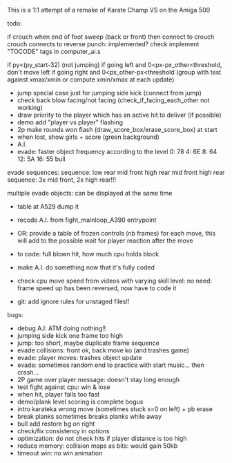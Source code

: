 This is a 1:1 attempt of a remake of Karate Champ VS on the Amiga 500

todo:

if crouch when end of foot sweep (back or front) 
then connect to crouch
crouch connects to reverse punch: implemented? check
implement "TOCODE" tags in computer_ai.s

if py<(py_start-32) (not jumping)
if going left and 0<px-px_other<threshold, don't move left
if going right and 0<px_other-px<threshold
(group with test against xmax/xmin or compute xmin/xmax
at each update)

- jump special case just for jumping side kick (connect from jump)
- check back blow facing/not facing (check_if_facing_each_other not working)
- draw priority to the player which has an active hit to deliver (if possible)
- demo add "player vs player" flashing
- 2p make rounds won flash (draw_score_box/erase_score_box) at start
- when lost, show girls + score (green background)
- A.I.
- evade: faster object frequency according to the level
  0: 78 4: 6E 8: 64 12: 5A 16: 55
bull

evade sequences:
sequence: low rear mid front high rear mid front high rear
sequence: 3x mid front, 2x high rear!!!

multiple evade objects: can be displayed at the same time



- table at A529 dump it
* recode A.I. from fight_mainloop_A390 entrypoint

- OR: provide a table of frozen controls (nb frames) for each move, this will
  add to the possible wait for player reaction after the move

- to code: full blown hit, how much cpu holds block
- make A.I. do something now that it's fully coded
- check cpu move speed from videos with varying skill level: no need: frame speed up
  has been reversed, now have to code it
  
- git: add ignore rules for unstaged files!!

bugs:

- debug A.I: ATM doing nothing!!
- jumping side kick one frame too high
- jump: too short, maybe duplicate frame sequence
- evade collisions: front ok, back move ko (and trashes game)
- evade: player moves: trashes object update
- evade: sometimes random end to practice with start music... then crash...
- 2P game over player message: doesn't stay long enough
- test fight against cpu: win & lose
- when hit, player falls too fast
- demo/plank level scoring is complete bogus
- intro karateka wrong move (sometimes stuck x=0 on left) + pb erase
- break planks sometimes breaks planks while away
- bull add restore bg on right
- check/fix consistency in options
- optimization: do not check hits if player distance is too high
- reduce memory: collision maps as bits: would gain 50kb
- timeout win: no win animation




